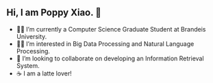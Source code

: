 ## Hi, I am Poppy Xiao. 👋

- 👩‍💻 I’m currently a Computer Science Graduate Student at Brandeis University.
- 🙋‍♀️ I’m interested in Big Data Processing and Natural Language Processing.
- 💞️ I’m looking to collaborate on developing an Information Retrieval System.
- :coffee: I am a latte lover!
